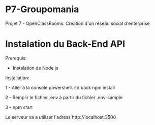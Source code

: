 # P7-Groupomania
Projet 7 - OpenClassRooms. Création d'un reseau social d'enterprise


# Instalation du Back-End API

Prerequis:
- Instalation de Node js

Installation: 

1 - Aller à la console powershell. 
    cd back
    npm install
    
2 - Remplir le fichier .env à partir du fichier .env-sample

3 - npm start

Le serveur va a utiliser l'adress http://localhost:3500

